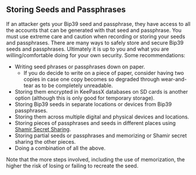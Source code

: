 ## Storing Seeds and Passphrases

If an attacker gets your Bip39 seed and passphrase, they have access to all the accounts that can be generated with that seed and passphrase. You must use extreme care and caution when recording or storing your seeds and passphrases. There are many ways to safely store and secure Bip39 seeds and passphrases. Ultimately it is up to you and what you are willing/comfortable doing for your own security. Some recommendations:

- Writing seed phrases or passphrases down on paper.
  - If you do decide to write on a piece of paper, consider having two copies in case one copy becomes so degraded through wear-and-tear as to be completely unreadable.
- Storing them encrypted in KeePassX databases on SD cards is another option (although this is only good for temporary storage).
- Storing Bip39 seeds in separate locations or devices from Bip39 passphrases.
- Storing them across multiple digital and physical devices and locations.
- Storing pieces of passphrases and seeds in different places using [Shamir Secret Sharing](https://en.wikipedia.org/wiki/Shamir%27s_Secret_Sharing).
- Storing partial seeds or passphrases and memorizing or Shamir secret sharing the other pieces.
- Doing a combination of all the above.

Note that the more steps involved, including the use of memorization, the higher the risk of losing or failing to recreate the seed.